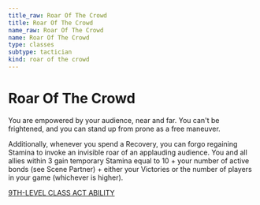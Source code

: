```yaml
---
title_raw: Roar Of The Crowd
title: Roar Of The Crowd
name_raw: Roar Of The Crowd
name: Roar Of The Crowd
type: classes
subtype: tactician
kind: roar of the crowd
---
```


# Roar Of The Crowd

You are empowered by your audience, near and far. You can't be frightened, and you can stand up from prone as a free maneuver.

Additionally, whenever you spend a Recovery, you can forgo regaining Stamina to invoke an invisible roar of an applauding audience. You and all allies within 3 gain temporary Stamina equal to 10 + your number of active bonds (see Scene Partner) + either your Victories or the number of players in your game (whichever is higher).

[9TH-LEVEL CLASS ACT ABILITY](./9th-Level%20Class%20Act%20Ability/9th-Level%20Class%20Act%20Ability.md)
